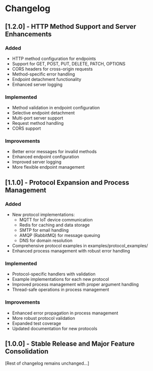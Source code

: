 # Changelog

## [1.2.0] - HTTP Method Support and Server Enhancements
### Added
- HTTP method configuration for endpoints
- Support for GET, POST, PUT, DELETE, PATCH, OPTIONS
- CORS headers for cross-origin requests
- Method-specific error handling
- Endpoint detachment functionality
- Enhanced server logging

### Implemented
- Method validation in endpoint configuration
- Selective endpoint detachment
- Multi-port server support
- Request method handling
- CORS support

### Improvements
- Better error messages for invalid methods
- Enhanced endpoint configuration
- Improved server logging
- More flexible endpoint management

## [1.1.0] - Protocol Expansion and Process Management
### Added
- New protocol implementations:
  - MQTT for IoT device communication
  - Redis for caching and data storage
  - SMTP for email handling
  - AMQP (RabbitMQ) for message queuing
  - DNS for domain resolution
- Comprehensive protocol examples in examples/protocol_examples/
- Enhanced process management with robust error handling

### Implemented
- Protocol-specific handlers with validation
- Example implementations for each new protocol
- Improved process management with proper argument handling
- Thread-safe operations in process management

### Improvements
- Enhanced error propagation in process management
- More robust protocol validation
- Expanded test coverage
- Updated documentation for new protocols

## [1.0.0] - Stable Release and Major Feature Consolidation
[Rest of changelog remains unchanged...]
